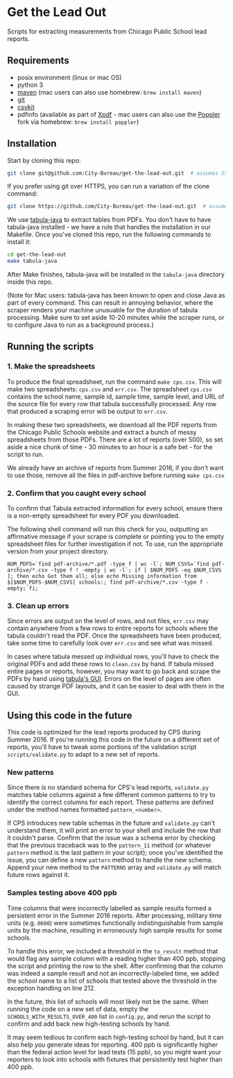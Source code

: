 # Get the Lead Out

Scripts for extracting measurements from Chicago Public School lead reports.

## Requirements

* posix environment (linux or mac OS)
* python 3 
* [maven](https://maven.apache.org/install.html) (mac users can also use homebrew: `brew install maven`) 
* [git](https://git-scm.com/book/en/v1/Getting-Started-Installing-Git)  
* [csvkit](https://csvkit.readthedocs.io/en/0.9.1/install.html)
* pdfinfo (available as part of [Xpdf](http://www.foolabs.com/xpdf/download.html) - mac users can also use the [Poppler](https://poppler.freedesktop.org/) fork via homebrew: `brew install poppler`)

## Installation

Start by cloning this repo:

```bash
git clone git@github.com:City-Bureau/get-the-lead-out.git  # assumes SSH
```

If you prefer using git over HTTPS, you can run a variation of the clone command:

```bash
git clone https://github.com/City-Bureau/get-the-lead-out.git  # assumes HTTPS
```

We use [tabula-java](https://github.com/tabulapdf/tabula-java) to extract tables from PDFs. You don't have to have tabula-java installed - we have a rule that handles the installation in our Makefile. Once you've cloned this repo, run the following commands to install it:

```bash
cd get-the-lead-out
make tabula-java
```

After Make finishes, tabula-java will be installed in the `tabula-java` directory inside this repo.  

(Note for Mac users: tabula-java has been known to open and close Java as part of every command. This can result in annoying behavior, where the scraper renders your machine unusuable for the duration of tabula processing. Make sure to set aside 10-20 minutes while the scraper runs, or to configure Java to run as a background process.)

## Running the scripts

### 1. Make the spreadsheets

To produce the final spreadsheet, run the command `make cps.csv`. This will make two spreadsheets: `cps.csv` and `err.csv`. The spreadsheet `cps.csv` contains the school name, sample id, sample time, sample level, and URL of the
source file for every row that tabula successfully processed. Any row that produced a scraping error will be output to `err.csv`.

In making these two spreadsheets, we download all the PDF reports from the Chicago Public Schools website and extract a bunch of messy spreadsheets from those PDFs. There are a lot of reports (over 500), so set aside a nice chunk of time - 30 minutes to an hour is a safe bet - for the script to run. 

We already have an archive of reports from Summer 2016, if you don't want to use those, remove all the files in pdf-archive before running `make cps.csv`

### 2. Confirm that you caught every school

To confirm that Tabula extracted information for every school, ensure there is a non-empty spreadsheet for every PDF you downloaded. 

The following shell command will run this check for you, outputting an affirmative message if your scrape is complete or pointing you to the empty spreadsheet files for further investigation if not. To use, run the appropriate version from your project directory.

```
NUM_PDFS=`find pdf-archive/*.pdf -type f | wc -l`; NUM_CSVS=`find pdf-archive/*.csv -type f ! -empty | wc -l`; if [ $NUM_PDFS -eq $NUM_CSVS ]; then echo Got them all; else echo Missing information from $[$NUM_PDFS-$NUM_CSVS] schools:; find pdf-archive/*.csv -type f -empty; fi;
```

### 3. Clean up errors

Since errors are output on the level of rows, and not files, `err.csv` may contain anywhere from a few rows to entire reports for schools where the tabula couldn't read the PDF. Once the spreadsheets have been produced, take some time to carefully look over `err.csv` and see what was missed. 

In cases where tabula messed up individual rows, you'll have to check the original PDFs and add these rows to `clean.csv` by hand. If tabula missed entire pages or reports, however, you may want to go back and scrape the PDFs by hand using [tabula's GUI](http://tabula.technology/). Errors on the level of pages are often caused by strange PDF layouts, and it can be easier to deal with them in the GUI.

## Using this code in the future

This code is optimized for the lead reports produced by CPS during Summer 2016. If you're running this code in the future on a different set of reports, you'll have to tweak some portions of the validation script `scripts/validate.py` to adapt to a new set of reports.

### New patterns

Since there is no standard schema for CPS's lead reports, `validate.py` matches table columns against a few different common patterns to try to identify the correct columns for each report. These patterns are defined under the method names formatted `pattern_<number>`.

If CPS introduces new table schemas in the future and `validate.py` can't understand them, it will print an error to your shell and include the row that it couldn't parse. Confirm that the issue was a schema error by checking that the previous traceback was to the `pattern_11` method (or whatever `pattern` method is the last pattern in your script); once you've identified the issue, you can define a new `pattern` method to handle the new schema. Append your new method to the `PATTERNS` array and `validate.py` will match future rows against it. 

### Samples testing above 400 ppb

Time columns that were incorrectly labelled as sample results formed a persistent error in the Summer 2016 reports. After processing, military time units (e.g. `0600`) were sometimes functionally indistinguishable from sample units by the machine, resulting in erroneously high sample results for some schools. 

To handle this error, we included a threshold in the `to_result` method that would flag any sample column with a reading higher than 400 ppb, stopping the script and printing the row to the shell. After confirming that the column was indeed a sample result and not an incorrectly-labeled time, we added the school name to a list of schools that tested above the threshold in the exception handling on line 212.

In the future, this list of schools will most likely not be the same. When running the code on a new set of data, empty the `SCHOOLS_WITH_RESULTS_OVER_400` list in `config.py`, and rerun the script to confirm and add back new high-testing schools by hand.

It may seem tedious to confirm each high-testing school by hand, but it can also help you generate ideas for reporting. 400 ppb is significantly higher than the federal action level for lead tests (15 ppb), so you might want your reporters to look into schools with fixtures that persistently test higher than 400 ppb. 
